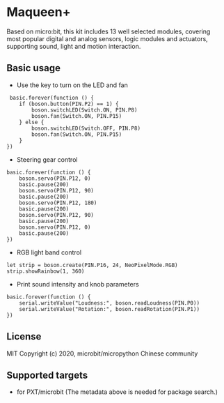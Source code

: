 # Maqueen+

Based on micro:bit, this kit includes 13 well selected modules, covering most popular digital and analog sensors, logic modules and actuators, supporting sound, light and motion interaction.
## Basic usage

* Use the key to turn on the LED and fan

```blocks
 basic.forever(function () {
    if (boson.button(PIN.P2) == 1) {
        boson.switchLED(Switch.ON, PIN.P8)
        boson.fan(Switch.ON, PIN.P15)
    } else {
        boson.switchLED(Switch.OFF, PIN.P8)
        boson.fan(Switch.ON, PIN.P15)
    }
})
```
* Steering gear control
```blocks
basic.forever(function () {
    boson.servo(PIN.P12, 0)
    basic.pause(200)
    boson.servo(PIN.P12, 90)
    basic.pause(200)
    boson.servo(PIN.P12, 180)
    basic.pause(200)
    boson.servo(PIN.P12, 90)
    basic.pause(200)
    boson.servo(PIN.P12, 0)
    basic.pause(200)
})
```
* RGB light band control
```blocks
let strip = boson.create(PIN.P16, 24, NeoPixelMode.RGB)
strip.showRainbow(1, 360)
```
* Print sound intensity and knob parameters
```blocks
basic.forever(function () {
    serial.writeValue("Loudness:", boson.readLoudness(PIN.P0))
    serial.writeValue("Rotation:", boson.readRotation(PIN.P1))
})
```
## License
MIT
Copyright (c) 2020, microbit/micropython Chinese community  
## Supported targets

* for PXT/microbit
(The metadata above is needed for package search.)

